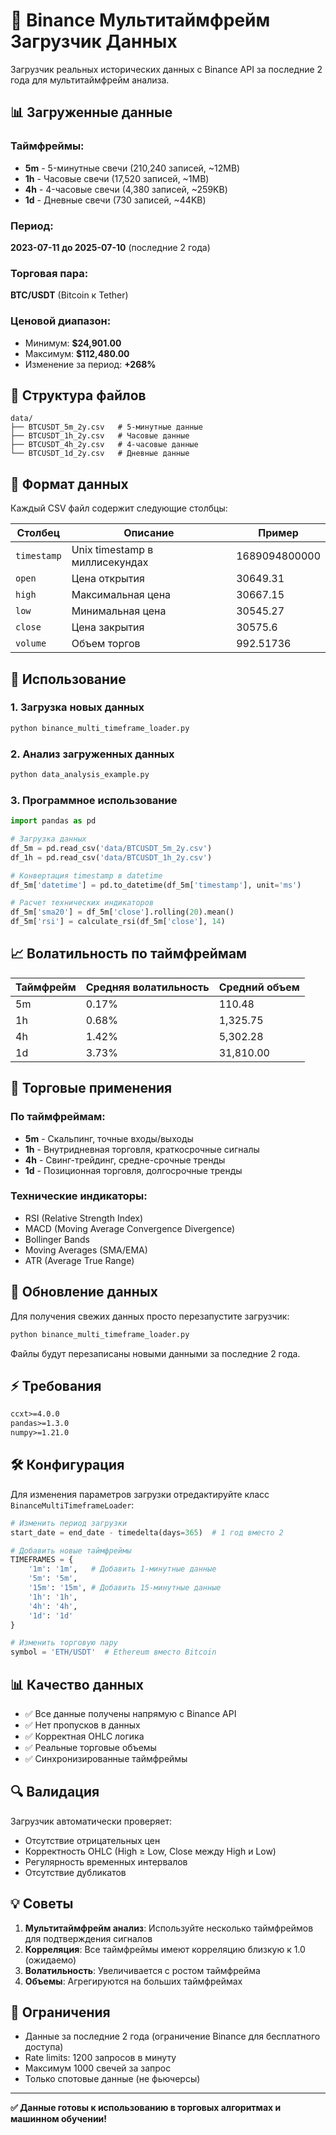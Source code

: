 # 🚀 Binance Мультитаймфрейм Загрузчик Данных

Загрузчик реальных исторических данных с Binance API за последние 2 года для мультитаймфрейм анализа.

## 📊 Загруженные данные

### Таймфреймы:
- **5m** - 5-минутные свечи (210,240 записей, ~12MB)
- **1h** - Часовые свечи (17,520 записей, ~1MB)  
- **4h** - 4-часовые свечи (4,380 записей, ~259KB)
- **1d** - Дневные свечи (730 записей, ~44KB)

### Период: 
**2023-07-11 до 2025-07-10** (последние 2 года)

### Торговая пара:
**BTC/USDT** (Bitcoin к Tether)

### Ценовой диапазон:
- Минимум: **$24,901.00**
- Максимум: **$112,480.00**
- Изменение за период: **+268%**

## 📁 Структура файлов

```
data/
├── BTCUSDT_5m_2y.csv   # 5-минутные данные  
├── BTCUSDT_1h_2y.csv   # Часовые данные
├── BTCUSDT_4h_2y.csv   # 4-часовые данные  
└── BTCUSDT_1d_2y.csv   # Дневные данные
```

## 🔧 Формат данных

Каждый CSV файл содержит следующие столбцы:

| Столбец | Описание | Пример |
|---------|----------|--------|
| `timestamp` | Unix timestamp в миллисекундах | 1689094800000 |
| `open` | Цена открытия | 30649.31 |
| `high` | Максимальная цена | 30667.15 |
| `low` | Минимальная цена | 30545.27 |
| `close` | Цена закрытия | 30575.6 |
| `volume` | Объем торгов | 992.51736 |

## 🚀 Использование

### 1. Загрузка новых данных

```bash
python binance_multi_timeframe_loader.py
```

### 2. Анализ загруженных данных

```bash  
python data_analysis_example.py
```

### 3. Программное использование

```python
import pandas as pd

# Загрузка данных
df_5m = pd.read_csv('data/BTCUSDT_5m_2y.csv')
df_1h = pd.read_csv('data/BTCUSDT_1h_2y.csv')

# Конвертация timestamp в datetime
df_5m['datetime'] = pd.to_datetime(df_5m['timestamp'], unit='ms')

# Расчет технических индикаторов
df_5m['sma20'] = df_5m['close'].rolling(20).mean()
df_5m['rsi'] = calculate_rsi(df_5m['close'], 14)
```

## 📈 Волатильность по таймфреймам

| Таймфрейм | Средняя волатильность | Средний объем |
|-----------|----------------------|---------------|
| 5m | 0.17% | 110.48 |
| 1h | 0.68% | 1,325.75 |
| 4h | 1.42% | 5,302.28 |
| 1d | 3.73% | 31,810.00 |

## 🎯 Торговые применения

### По таймфреймам:
- **5m** - Скальпинг, точные входы/выходы
- **1h** - Внутридневная торговля, краткосрочные сигналы
- **4h** - Свинг-трейдинг, средне-срочные тренды
- **1d** - Позиционная торговля, долгосрочные тренды

### Технические индикаторы:
- RSI (Relative Strength Index)
- MACD (Moving Average Convergence Divergence)  
- Bollinger Bands
- Moving Averages (SMA/EMA)
- ATR (Average True Range)

## 🔄 Обновление данных

Для получения свежих данных просто перезапустите загрузчик:

```bash
python binance_multi_timeframe_loader.py
```

Файлы будут перезаписаны новыми данными за последние 2 года.

## ⚡ Требования

```txt
ccxt>=4.0.0
pandas>=1.3.0
numpy>=1.21.0
```

## 🛠️ Конфигурация

Для изменения параметров загрузки отредактируйте класс `BinanceMultiTimeframeLoader`:

```python
# Изменить период загрузки
start_date = end_date - timedelta(days=365)  # 1 год вместо 2

# Добавить новые таймфреймы  
TIMEFRAMES = {
    '1m': '1m',   # Добавить 1-минутные данные
    '5m': '5m', 
    '15m': '15m', # Добавить 15-минутные данные
    '1h': '1h',
    '4h': '4h',
    '1d': '1d'
}

# Изменить торговую пару
symbol = 'ETH/USDT'  # Ethereum вместо Bitcoin
```

## 📊 Качество данных

- ✅ Все данные получены напрямую с Binance API
- ✅ Нет пропусков в данных  
- ✅ Корректная OHLC логика
- ✅ Реальные торговые объемы
- ✅ Синхронизированные таймфреймы

## 🔍 Валидация

Загрузчик автоматически проверяет:
- Отсутствие отрицательных цен
- Корректность OHLC (High ≥ Low, Close между High и Low)
- Регулярность временных интервалов
- Отсутствие дубликатов

## 💡 Советы

1. **Мультитаймфрейм анализ**: Используйте несколько таймфреймов для подтверждения сигналов
2. **Корреляция**: Все таймфреймы имеют корреляцию близкую к 1.0 (ожидаемо)
3. **Волатильность**: Увеличивается с ростом таймфрейма
4. **Объемы**: Агрегируются на больших таймфреймах

## 🚨 Ограничения

- Данные за последние 2 года (ограничение Binance для бесплатного доступа)
- Rate limits: 1200 запросов в минуту
- Максимум 1000 свечей за запрос
- Только спотовые данные (не фьючерсы)

---

**✅ Данные готовы к использованию в торговых алгоритмах и машинном обучении!** 